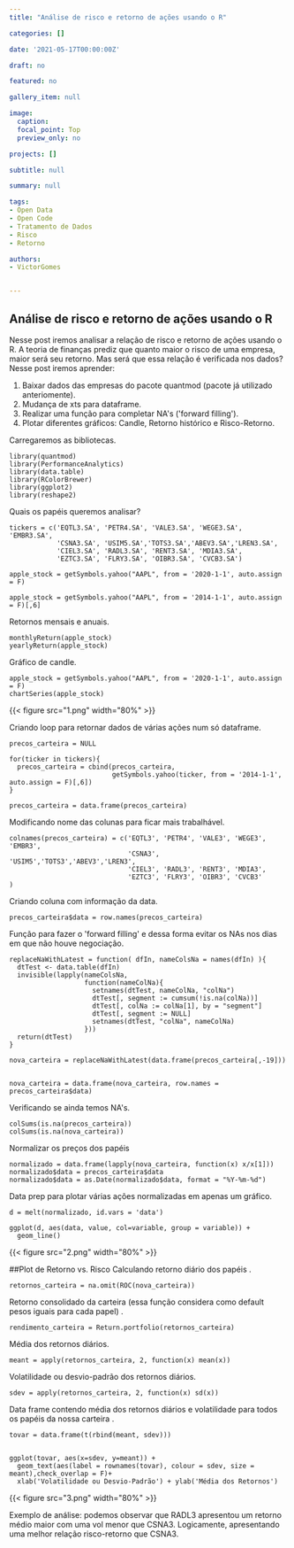 ```yaml
---
title: "Análise de risco e retorno de ações usando o R"

categories: []

date: '2021-05-17T00:00:00Z' 

draft: no

featured: no

gallery_item: null

image:
  caption: 
  focal_point: Top
  preview_only: no

projects: []

subtitle: null

summary: null

tags: 
- Open Data
- Open Code
- Tratamento de Dados
- Risco
- Retorno

authors:
- VictorGomes


---
```

##  Análise de risco e retorno de ações usando o R

Nesse post iremos analisar a relação de risco e retorno de ações usando o R. A teoria de finanças prediz que quanto maior o risco de uma empresa, maior será seu retorno. Mas será que essa relação é verificada nos dados? 
Nesse post iremos aprender:
1) Baixar dados das empresas do pacote quantmod (pacote já utilizado anteriomente).
2) Mudança de xts para dataframe.
3) Realizar uma função para completar NA's ('forward filling').
4) Plotar diferentes gráficos: Candle, Retorno histórico e Risco-Retorno.


Carregaremos as bibliotecas.

    library(quantmod)
    library(PerformanceAnalytics)
    library(data.table)
    library(RColorBrewer)
    library(ggplot2)
    library(reshape2)

Quais os papéis queremos analisar?

    tickers = c('EQTL3.SA', 'PETR4.SA', 'VALE3.SA', 'WEGE3.SA', 'EMBR3.SA',
                'CSNA3.SA', 'USIM5.SA','TOTS3.SA','ABEV3.SA','LREN3.SA', 
                'CIEL3.SA', 'RADL3.SA', 'RENT3.SA', 'MDIA3.SA', 
                'EZTC3.SA', 'FLRY3.SA', 'OIBR3.SA', 'CVCB3.SA')
    
    apple_stock = getSymbols.yahoo("AAPL", from = '2020-1-1', auto.assign = F)
    
    apple_stock = getSymbols.yahoo("AAPL", from = '2014-1-1', auto.assign = F)[,6]

Retornos mensais e anuais.

    monthlyReturn(apple_stock)
    yearlyReturn(apple_stock)

Gráfico de candle.
    
    apple_stock = getSymbols.yahoo("AAPL", from = '2020-1-1', auto.assign = F)
    chartSeries(apple_stock)

{{< figure src="1.png" width="80%" >}}

Criando loop para retornar dados de várias ações num só dataframe.

    precos_carteira = NULL
    
    for(ticker in tickers){
      precos_carteira = cbind(precos_carteira, 
                              getSymbols.yahoo(ticker, from = '2014-1-1', auto.assign = F)[,6])
    }

    precos_carteira = data.frame(precos_carteira)

Modificando nome das colunas para ficar mais trabalhável.
    
    colnames(precos_carteira) = c('EQTL3', 'PETR4', 'VALE3', 'WEGE3', 'EMBR3',
                                  'CSNA3', 'USIM5','TOTS3','ABEV3','LREN3', 
                                  'CIEL3', 'RADL3', 'RENT3', 'MDIA3', 
                                  'EZTC3', 'FLRY3', 'OIBR3', 'CVCB3'
    )

 Criando coluna com informação da  data.

    precos_carteira$data = row.names(precos_carteira)
  
Função para fazer o 'forward filling' e dessa forma evitar os NAs nos dias em que não houve negociação.

    replaceNaWithLatest = function( dfIn, nameColsNa = names(dfIn) ){ 
      dtTest <- data.table(dfIn) 
      invisible(lapply(nameColsNa, 
                       function(nameColNa){ 
                         setnames(dtTest, nameColNa, "colNa") 
                         dtTest[, segment := cumsum(!is.na(colNa))] 
                         dtTest[, colNa := colNa[1], by = "segment"] 
                         dtTest[, segment := NULL] 
                         setnames(dtTest, "colNa", nameColNa) 
                       })) 
      return(dtTest)
    }
    
    nova_carteira = replaceNaWithLatest(data.frame(precos_carteira[,-19]))
    
    
    nova_carteira = data.frame(nova_carteira, row.names = precos_carteira$data)

Verificando se ainda temos NA's.

    colSums(is.na(precos_carteira))
    colSums(is.na(nova_carteira))

Normalizar os preços dos papéis

    normalizado = data.frame(lapply(nova_carteira, function(x) x/x[1]))
    normalizado$data = precos_carteira$data
    normalizado$data = as.Date(normalizado$data, format = "%Y-%m-%d")

Data prep para plotar várias ações normalizadas em apenas um gráfico.                              

    d = melt(normalizado, id.vars = 'data')

    ggplot(d, aes(data, value, col=variable, group = variable)) +
      geom_line()

{{< figure src="2.png" width="80%" >}}

##Plot de Retorno vs. Risco
Calculando retorno diário dos papéis  .                              

    retornos_carteira = na.omit(ROC(nova_carteira))

Retorno consolidado da carteira (essa função considera como default pesos iguais para cada papel)    .                        
    
    rendimento_carteira = Return.portfolio(retornos_carteira)

Média dos retornos diários.                               

    meant = apply(retornos_carteira, 2, function(x) mean(x))

Volatilidade ou desvio-padrão dos retornos diários.             

    sdev = apply(retornos_carteira, 2, function(x) sd(x))

Data frame contendo média dos retornos diários e volatilidade para todos os papéis da nossa carteira    .         
   
    tovar = data.frame(t(rbind(meant, sdev)))

    
    ggplot(tovar, aes(x=sdev, y=meant)) +
      geom_text(aes(label = rownames(tovar), colour = sdev, size = meant),check_overlap = F)+
      xlab('Volatilidade ou Desvio-Padrão') + ylab('Média dos Retornos')

{{< figure src="3.png" width="80%" >}}

Exemplo de análise: podemos observar que RADL3 apresentou um retorno médio maior com uma vol menor que CSNA3. Logicamente, apresentando uma melhor relação risco-retorno que CSNA3. 
